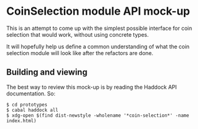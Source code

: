 # CoinSelection module API mock-up

This is an attempt to come up with the simplest possible interface for coin selection that would work, without using concrete types.

It will hopefully help us define a common understanding of what the coin selection module will look like after the refactors are done.

## Building and viewing

The best way to review this mock-up is by reading the Haddock API documentation. So:

```console
$ cd prototypes
$ cabal haddock all
$ xdg-open $(find dist-newstyle -wholename '*coin-selection*' -name index.html)
```
